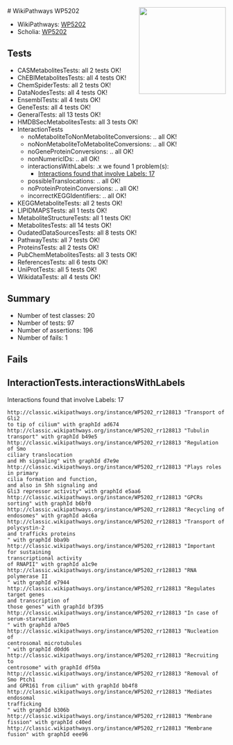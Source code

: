 <img style="float: right; width: 200px" src="https://upload.wikimedia.org/wikipedia/commons/thumb/8/83/Wplogo_with_text_500.png/640px-Wplogo_with_text_500.png" />
# WikiPathways WP5202

* WikiPathways: [WP5202](https://wikipathways.org/pathways/WP5202)
* Scholia: [WP5202](https://scholia.toolforge.org/wikipathways/WP5202)
## Tests
* CASMetabolitesTests: all 2 tests OK!
* ChEBIMetabolitesTests: all 4 tests OK!
* ChemSpiderTests: all 2 tests OK!
* DataNodesTests: all 4 tests OK!
* EnsemblTests: all 4 tests OK!
* GeneTests: all 4 tests OK!
* GeneralTests: all 13 tests OK!
* HMDBSecMetabolitesTests: all 3 tests OK!
* InteractionTests
    * noMetaboliteToNonMetaboliteConversions: .. all OK!
    * noNonMetaboliteToMetaboliteConversions: .. all OK!
    * noGeneProteinConversions: .. all OK!
    * nonNumericIDs: .. all OK!
    * interactionsWithLabels: .x we found 1 problem(s):
        * [Interactions found that involve Labels: 17](#fe97a8bf)
    * possibleTranslocations: .. all OK!
    * noProteinProteinConversions: .. all OK!
    * incorrectKEGGIdentifiers: .. all OK!
* KEGGMetaboliteTests: all 2 tests OK!
* LIPIDMAPSTests: all 1 tests OK!
* MetaboliteStructureTests: all 1 tests OK!
* MetabolitesTests: all 14 tests OK!
* OudatedDataSourcesTests: all 8 tests OK!
* PathwayTests: all 7 tests OK!
* ProteinsTests: all 2 tests OK!
* PubChemMetabolitesTests: all 3 tests OK!
* ReferencesTests: all 6 tests OK!
* UniProtTests: all 5 tests OK!
* WikidataTests: all 4 tests OK!


## Summary

* Number of test classes: 20
* Number of tests: 97
* Number of assertions: 196
* Number of fails: 1

## Fails

<a name="fe97a8bf" />

## InteractionTests.interactionsWithLabels

Interactions found that involve Labels: 17
```
http://classic.wikipathways.org/instance/WP5202_rr128813 "Transport of Gli2
to tip of cilium" with graphId ad674
http://classic.wikipathways.org/instance/WP5202_rr128813 "Tubulin transport" with graphId b49e5
http://classic.wikipathways.org/instance/WP5202_rr128813 "Regulation of Smo 
ciliary translocation
and Hh signaling" with graphId d7e9e
http://classic.wikipathways.org/instance/WP5202_rr128813 "Plays roles in primary 
cilia formation and function, 
and also in Shh signaling and 
Gli3 repressor activity" with graphId e5aa6
http://classic.wikipathways.org/instance/WP5202_rr128813 "GPCRs 
sorting" with graphId b6bf0
http://classic.wikipathways.org/instance/WP5202_rr128813 "Recycling of endosomes" with graphId a4c6a
http://classic.wikipathways.org/instance/WP5202_rr128813 "Transport of polycystin-2 
and trafficks proteins
" with graphId bba9b
http://classic.wikipathways.org/instance/WP5202_rr128813 "Important for sustaining 
transcriptional activity 
of RNAPII" with graphId a1c9e
http://classic.wikipathways.org/instance/WP5202_rr128813 "RNA polymerase II
" with graphId e7944
http://classic.wikipathways.org/instance/WP5202_rr128813 "Regulates target genes 
and transcription of 
those genes" with graphId bf395
http://classic.wikipathways.org/instance/WP5202_rr128813 "In case of 
serum-starvation
" with graphId a70e5
http://classic.wikipathways.org/instance/WP5202_rr128813 "Nucleation of 
centrosomal microtubules
" with graphId d0dd6
http://classic.wikipathways.org/instance/WP5202_rr128813 "Recruiting to 
centrosome" with graphId df50a
http://classic.wikipathways.org/instance/WP5202_rr128813 "Removal of Smo Ptch1 
and GPR161 from cilium" with graphId bb4f8
http://classic.wikipathways.org/instance/WP5202_rr128813 "Mediates endosomal 
trafficking
" with graphId b306b
http://classic.wikipathways.org/instance/WP5202_rr128813 "Membrane fission" with graphId c40ed
http://classic.wikipathways.org/instance/WP5202_rr128813 "Membrane fusion" with graphId eee96
```

